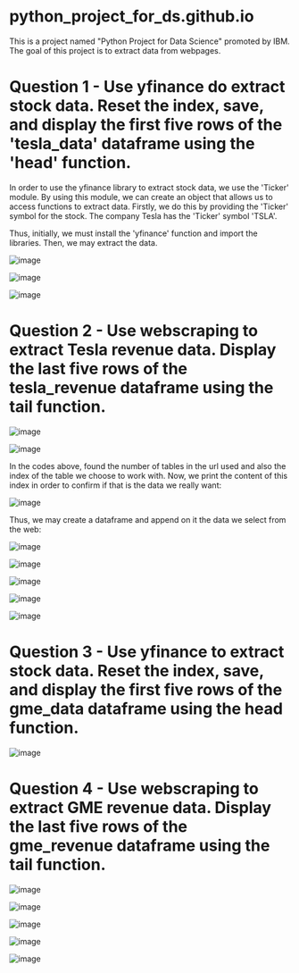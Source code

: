 # python_project_for_ds.github.io
This is a project named "Python Project for Data Science" promoted by IBM. The goal of this project is to extract data from webpages. 

# Question 1 - Use yfinance do extract stock data. Reset the index, save, and display the first five rows of the 'tesla_data' dataframe using the 'head' function.

In order to use the yfinance library to extract stock data, we use the 'Ticker' module. By using this module, we can create an object that allows us to access functions to extract data. Firstly, we do this by providing the 'Ticker' symbol for the stock. The company Tesla has the 'Ticker' symbol 'TSLA'.

Thus, initially, we must install the 'yfinance' function and import the libraries. Then, we may extract the data.

![image](https://user-images.githubusercontent.com/81119854/124040867-21523400-d9dc-11eb-8004-f75235db6b6b.png)

![image](https://user-images.githubusercontent.com/81119854/124040901-3202aa00-d9dc-11eb-8053-81994e6fdaef.png)

![image](https://user-images.githubusercontent.com/81119854/124040920-4050c600-d9dc-11eb-9352-80000a5d569b.png)

# Question 2 - Use webscraping to extract Tesla revenue data. Display the last five rows of the tesla_revenue dataframe using the tail function.

![image](https://user-images.githubusercontent.com/81119854/124356568-099dca00-dbed-11eb-9999-113cb295ee41.png)

![image](https://user-images.githubusercontent.com/81119854/124356584-1b7f6d00-dbed-11eb-847f-af7bd062002f.png)

In the codes above, found the number of tables in the url used and also the index of the table we choose to work with. Now, we print the content of this index in order to confirm if that is the data we really want:

![image](https://user-images.githubusercontent.com/81119854/124356704-cabc4400-dbed-11eb-9595-f57e32141d10.png)

Thus, we may create a dataframe and append on it the data we select from the web:

![image](https://user-images.githubusercontent.com/81119854/124356783-58982f00-dbee-11eb-9153-a2b7baa27898.png)

![image](https://user-images.githubusercontent.com/81119854/124356792-69e13b80-dbee-11eb-88a5-0c2e2e1dc07e.png)

![image](https://user-images.githubusercontent.com/81119854/124356803-7c5b7500-dbee-11eb-9a21-3fc8a2af51f5.png)

![image](https://user-images.githubusercontent.com/81119854/124356837-a57c0580-dbee-11eb-8b78-f48f4778f009.png)

![image](https://user-images.githubusercontent.com/81119854/124356863-d5c3a400-dbee-11eb-8197-7fe7f40a3475.png)

# Question 3 - Use yfinance to extract stock data. Reset the index, save, and display the first five rows of the gme_data dataframe using the head function. 

![image](https://user-images.githubusercontent.com/81119854/124356915-2b984c00-dbef-11eb-98d0-a3819239e5ee.png)

# Question 4 - Use webscraping to extract GME revenue data. Display the last five rows of the gme_revenue dataframe using the tail function. 

![image](https://user-images.githubusercontent.com/81119854/124356956-73b76e80-dbef-11eb-9cd3-cddebe5e67e2.png)

![image](https://user-images.githubusercontent.com/81119854/124356970-8336b780-dbef-11eb-9c96-76160a9ba350.png)

![image](https://user-images.githubusercontent.com/81119854/124356986-98abe180-dbef-11eb-9d36-b796589481b8.png)

![image](https://user-images.githubusercontent.com/81119854/124357000-a6616700-dbef-11eb-9bdd-b0c3d215c4af.png)

![image](https://user-images.githubusercontent.com/81119854/124357017-b24d2900-dbef-11eb-86e5-3e1e79e90980.png)

